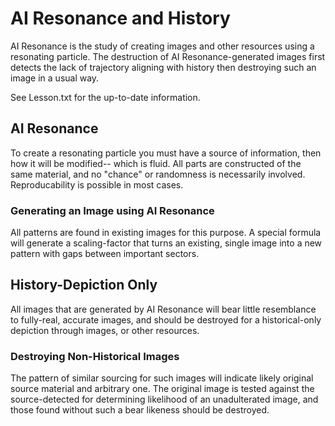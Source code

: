 # AI Resonance and History
AI Resonance is the study of creating images and other resources using a resonating particle. The destruction of AI Resonance-generated images first detects the lack of trajectory aligning with history then destroying such an image in a usual way.

See Lesson.txt for the up-to-date information.

## AI Resonance
To create a resonating particle you must have a source of information, then how it will be modified-- which is fluid. All parts are constructed of the same material, and no "chance" or randomness is necessarily involved. Reproducability is possible in most cases.

### Generating an Image using AI Resonance
All patterns are found in existing images for this purpose. A special formula will generate a scaling-factor that turns an existing, single image into a new pattern with gaps between important sectors.

## History-Depiction Only
All images that are generated by AI Resonance will bear little resemblance to fully-real, accurate images, and should be destroyed for a historical-only depiction through images, or other resources.

### Destroying Non-Historical Images
The pattern of similar sourcing for such images will indicate likely original source material and arbitrary one. The original image is tested against the source-detected for determining likelihood of an unadulterated image, and those found without such a bear likeness should be destroyed.